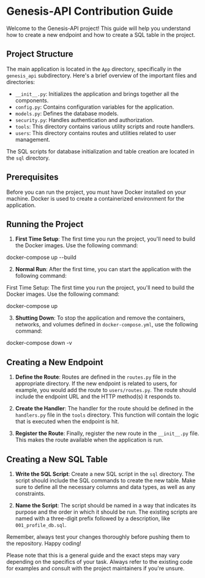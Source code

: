 # Genesis-API Contribution Guide

Welcome to the Genesis-API project! This guide will help you understand how to create a new endpoint and how to create a SQL table in the project.

## Project Structure

The main application is located in the `App` directory, specifically in the `genesis_api` subdirectory. Here's a brief overview of the important files and directories:

- `__init__.py`: Initializes the application and brings together all the components.
- `config.py`: Contains configuration variables for the application.
- `models.py`: Defines the database models.
- `security.py`: Handles authentication and authorization.
- `tools`: This directory contains various utility scripts and route handlers.
- `users`: This directory contains routes and utilities related to user management.

The SQL scripts for database initialization and table creation are located in the `sql` directory.

## Prerequisites

Before you can run the project, you must have Docker installed on your machine. Docker is used to create a containerized environment for the application.

## Running the Project

1. **First Time Setup**: The first time you run the project, you'll need to build the Docker images. Use the following command:

docker-compose up --build


2. **Normal Run**: After the first time, you can start the application with the following command:

First Time Setup: The first time you run the project, you'll need to build the Docker images. Use the following command:

docker-compose up

3. **Shutting Down**: To stop the application and remove the containers, networks, and volumes defined in `docker-compose.yml`, use the following command:

docker-compose down -v

## Creating a New Endpoint

1. **Define the Route**: Routes are defined in the `routes.py` file in the appropriate directory. If the new endpoint is related to users, for example, you would add the route to `users/routes.py`. The route should include the endpoint URL and the HTTP method(s) it responds to.

2. **Create the Handler**: The handler for the route should be defined in the `handlers.py` file in the `tools` directory. This function will contain the logic that is executed when the endpoint is hit.

3. **Register the Route**: Finally, register the new route in the `__init__.py` file. This makes the route available when the application is run.

## Creating a New SQL Table

1. **Write the SQL Script**: Create a new SQL script in the `sql` directory. The script should include the SQL commands to create the new table. Make sure to define all the necessary columns and data types, as well as any constraints.

2. **Name the Script**: The script should be named in a way that indicates its purpose and the order in which it should be run. The existing scripts are named with a three-digit prefix followed by a description, like `001_profile_db.sql`.

Remember, always test your changes thoroughly before pushing them to the repository. Happy coding!

Please note that this is a general guide and the exact steps may vary depending on the specifics of your task. Always refer to the existing code for examples and consult with the project maintainers if you're unsure.
